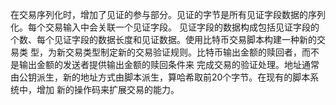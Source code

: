 在交易序列化时，增加了见证的参与部分。见证的字节是所有见证字段数据的序列化。每个交易输入中会关联一个见证字段。
见证字段的数据构成包括见证字段的个数、每个见证字段的数据长度和见证数据。使用比特币交易脚本构建一种新的交易类
型，为新交易类型制定新的交易验证规则。比特币输出金额的赎回者，而不是输出金额的发送者提供输出金额的赎回条件来
完成交易的验证处理。地址通常由公钥派生，新的地址方式由脚本派生，算哈希取前20个字节。在现有的脚本系统中，增加
新的操作码来扩展交易的能力。


